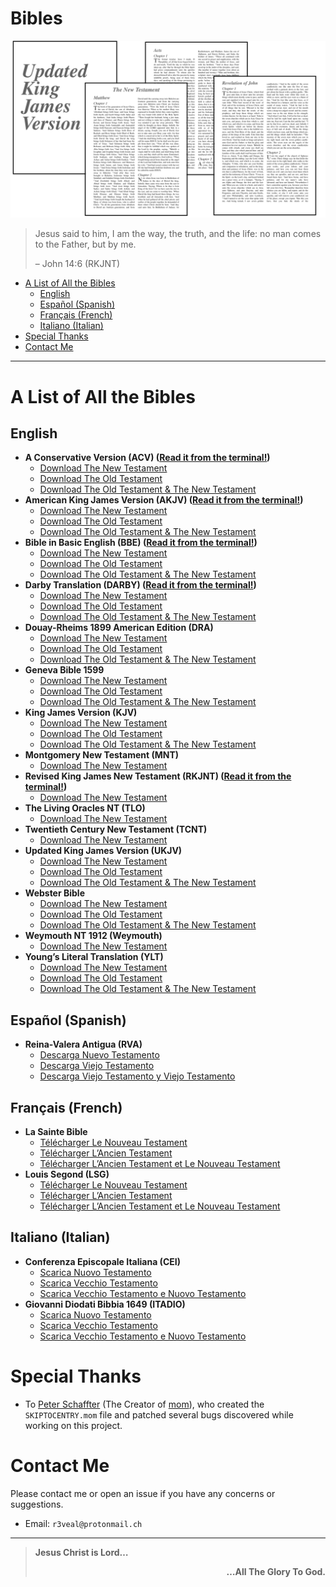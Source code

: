 Bibles
================

![](https://github.com/rofe33/screenshots/raw/main/Bibles/preview.png)

> Jesus said to him, I am the way, the truth, and the life: no man comes
> to the Father, but by me.
>
> – John 14:6 (RKJNT)

- [A List of All the Bibles](#a-list-of-all-the-bibles)
  - [English](#english)
  - [Español (Spanish)](#español-spanish)
  - [Français (French)](#français-french)
  - [Italiano (Italian)](#italiano-italian)
- [Special Thanks](#special-thanks)
- [Contact Me](#contact-me)

------------------------------------------------------------------------

# A List of All the Bibles

## English

- **A Conservative Version (ACV) ([Read it from the
  terminal!](https://github.com/rofe33/ACV))**
  - [Download The New
    Testament](https://github.com/rofe33/Bibles/raw/main/English/A%20Conservative%20Version%20(ACV)/The%20New%20Testament/ACV-the-new-testament.pdf)
  - [Download The Old
    Testament](https://github.com/rofe33/Bibles/raw/main/English/A%20Conservative%20Version%20(ACV)/The%20Old%20Testament/ACV-the-old-testament.pdf)
  - [Download The Old Testament & The New
    Testament](https://github.com/rofe33/Bibles/raw/main/English/A%20Conservative%20Version%20(ACV)/The%20Old%20Testament%20%26%20The%20New%20Testament/ACV.pdf)
- **American King James Version (AKJV) ([Read it from the
  terminal!](https://github.com/rofe33/AKJV))**
  - [Download The New
    Testament](https://github.com/rofe33/Bibles/raw/main/English/American%20King%20James%20Version%20(AKJV)/The%20New%20Testament/AKJV-the-new-testament.pdf)
  - [Download The Old
    Testament](https://github.com/rofe33/Bibles/raw/main/English/American%20King%20James%20Version%20(AKJV)/The%20Old%20Testament/AKJV-the-old-testament.pdf)
  - [Download The Old Testament & The New
    Testament](https://github.com/rofe33/Bibles/raw/main/English/American%20King%20James%20Version%20(AKJV)/The%20Old%20Testament%20%26%20The%20New%20Testament/AKJV.pdf)
- **Bible in Basic English (BBE) ([Read it from the
  terminal!](https://github.com/rofe33/BBE))**
  - [Download The New
    Testament](https://raw.githubusercontent.com/rofe33/Bibles/main/English/Bible%20in%20Basic%20English%20(BBE)/The%20New%20Testament/BBE-the-new-testament.pdf)
  - [Download The Old
    Testament](https://raw.githubusercontent.com/rofe33/Bibles/main/English/Bible%20in%20Basic%20English%20(BBE)/The%20Old%20Testament/BBE-the-old-testament.pdf)
  - [Download The Old Testament & The New
    Testament](https://raw.githubusercontent.com/rofe33/Bibles/main/English/Bible%20in%20Basic%20English%20(BBE)/The%20Old%20Testament%20%26%20The%20New%20Testament/BBE.pdf)
- **Darby Translation (DARBY) ([Read it from the
  terminal!](https://github.com/rofe33/DARBY))**
  - [Download The New
    Testament](https://github.com/rofe33/Bibles/raw/main/English/Darby%20Translation%20(DARBY)/The%20New%20Testament/DARBY-the-new-testament.pdf)
  - [Download The Old
    Testament](https://github.com/rofe33/Bibles/raw/main/English/Darby%20Translation%20(DARBY)/The%20Old%20Testament/DARBY-the-old-testament.pdf)
  - [Download The Old Testament & The New
    Testament](https://github.com/rofe33/Bibles/raw/main/English/Darby%20Translation%20(DARBY)/The%20Old%20Testament%20%26%20The%20New%20Testament/DARBY.pdf)
- **Douay-Rheims 1899 American Edition (DRA)**
  - [Download The New
    Testament](https://github.com/rofe33/Bibles/raw/main/English/Douay-Rheims%201899%20American%20Edition%20(DRA)/The%20New%20Testament/DRA-the-new-testament.pdf)
  - [Download The Old
    Testament](https://github.com/rofe33/Bibles/raw/main/English/Douay-Rheims%201899%20American%20Edition%20(DRA)/The%20Old%20Testament/DRA-the-old-testament.pdf)
  - [Download The Old Testament & The New
    Testament](https://github.com/rofe33/Bibles/raw/main/English/Douay-Rheims%201899%20American%20Edition%20(DRA)/The%20Old%20Testament%20%26%20The%20New%20Testament/DRA.pdf)
- **Geneva Bible 1599**
  - [Download The New
    Testament](https://github.com/rofe33/Bibles/raw/main/English/Geneva%20Bible%201599/The%20New%20Testament/Geneva1599-the-new-testament.pdf)
  - [Download The Old
    Testament](https://github.com/rofe33/Bibles/raw/main/English/Geneva%20Bible%201599/The%20Old%20Testament/Geneva1599-the-old-testament.pdf)
  - [Download The Old Testament & The New
    Testament](https://github.com/rofe33/Bibles/raw/main/English/Geneva%20Bible%201599/The%20Old%20Testament%20%26%20The%20New%20Testament/Geneva1599.pdf)
- **King James Version (KJV)**
  - [Download The New
    Testament](https://raw.githubusercontent.com/rofe33/Bibles/main/English/King%20James%20Version%20(KJV)/The%20New%20Testament/KJV-the-new-testament.pdf)
  - [Download The Old
    Testament](https://raw.githubusercontent.com/rofe33/Bibles/main/English/King%20James%20Version%20(KJV)/The%20Old%20Testament/KJV-the-old-testament.pdf)
  - [Download The Old Testament & The New
    Testament](https://raw.githubusercontent.com/rofe33/Bibles/main/English/King%20James%20Version%20(KJV)/The%20Old%20Testament%20%26%20The%20New%20Testament/KJV.pdf)
- **Montgomery New Testament (MNT)**
  - [Download The New
    Testament](https://raw.githubusercontent.com/rofe33/Bibles/main/English/Montgomery%20New%20Testament%20(MNT)/The%20New%20Testament/MNT-the-new-testament.pdf)
- **Revised King James New Testament (RKJNT) ([Read it from the
  terminal!](https://github.com/rofe33/RKJNT))**
  - [Download The New
    Testament](https://github.com/rofe33/Bibles/raw/main/English/Revised%20King%20James%20New%20Testament%20(RKJNT)/The%20New%20Testament/RKJNT-the-new-testament.pdf)
- **The Living Oracles NT (TLO)**
  - [Download The New
    Testament](https://github.com/rofe33/Bibles/raw/main/English/The%20Living%20Oracles%20NT%20(TLO)/The%20New%20Testament/TLO-the-new-testament.pdf)
- **Twentieth Century New Testament (TCNT)**
  - [Download The New
    Testament](https://github.com/rofe33/Bibles/raw/main/English/Twentieth%20Century%20New%20Testament%20(TCNT)/The%20New%20Testament/TCNT-the-new-testament.pdf)
- **Updated King James Version (UKJV)**
  - [Download The New
    Testament](https://raw.githubusercontent.com/rofe33/Bibles/main/English/Updated%20King%20James%20Version%20(UKJV)/The%20New%20Testament/UKJV-the-new-testament.pdf)
  - [Download The Old
    Testament](https://raw.githubusercontent.com/rofe33/Bibles/main/English/Updated%20King%20James%20Version%20(UKJV)/The%20Old%20Testament/UKJV-the-old-testament.pdf)
  - [Download The Old Testament & The New
    Testament](https://raw.githubusercontent.com/rofe33/Bibles/main/English/Updated%20King%20James%20Version%20(UKJV)/The%20Old%20Testament%20%26%20The%20New%20Testament/UKJV.pdf)
- **Webster Bible**
  - [Download The New
    Testament](https://raw.githubusercontent.com/rofe33/Bibles/main/English/Webster%20Bible/The%20New%20Testament/Webster-the-new-testament.pdf)
  - [Download The Old
    Testament](https://raw.githubusercontent.com/rofe33/Bibles/main/English/Webster%20Bible/The%20Old%20Testament/Webster-the-old-testament.pdf)
  - [Download The Old Testament & The New
    Testament](https://raw.githubusercontent.com/rofe33/Bibles/main/English/Webster%20Bible/The%20Old%20Testament%20%26%20The%20New%20Testament/Webster.pdf)
- **Weymouth NT 1912 (Weymouth)**
  - [Download The New
    Testament](https://github.com/rofe33/Bibles/raw/main/English/Weymouth%20NT%201912%20(Weymouth)/The%20New%20Testament/Weymouth-the-new-testament.pdf)
- **Young’s Literal Translation (YLT)**
  - [Download The New
    Testament](https://github.com/rofe33/Bibles/raw/main/English/Young%E2%80%99s%20Literal%20Translation%20(YLT)/The%20New%20Testament/YLT-the-new-testament.pdf)
  - [Download The Old
    Testament](https://github.com/rofe33/Bibles/raw/main/English/Young%E2%80%99s%20Literal%20Translation%20(YLT)/The%20Old%20Testament/YLT-the-old-testament.pdf)
  - [Download The Old Testament & The New
    Testament](https://github.com/rofe33/Bibles/raw/main/English/Young%E2%80%99s%20Literal%20Translation%20(YLT)/The%20Old%20Testament%20%26%20The%20New%20Testament/YLT.pdf)

## Español (Spanish)

- **Reina-Valera Antigua (RVA)**
  - [Descarga Nuevo
    Testamento](https://github.com/rofe33/Bibles/raw/main/Espa%C3%B1ol%20(Spanish)/Reina-Valera%20Antigua%20(RVA)/Nuevo%20Testamento%20(The%20New%20Testament)/RVA-nuevo-testamento.pdf)
  - [Descarga Viejo
    Testamento](https://github.com/rofe33/Bibles/raw/main/Espa%C3%B1ol%20(Spanish)/Reina-Valera%20Antigua%20(RVA)/Viejo%20Testamento%20(The%20Old%20Testament)/RVA-viejo-testamento.pdf)
  - [Descarga Viejo Testamento y Viejo
    Testamento](https://github.com/rofe33/Bibles/raw/main/Espa%C3%B1ol%20(Spanish)/Reina-Valera%20Antigua%20(RVA)/Viejo%20Testamento%20y%20Nuevo%20Testamento%20(The%20Old%20Testament%20%26%20The%20New%20Testament)/RVA.pdf)

## Français (French)

- **La Sainte Bible**
  - [Télécharger Le Nouveau
    Testament](https://raw.githubusercontent.com/rofe33/Bibles/main/Fran%C3%A7ais%20(French)/La%20Sainte%20Bible/Nouveau%20Testament%20(The%20New%20Testament)/fra_fob-nouveau-testament.pdf)
  - [Télécharger L’Ancien
    Testament](https://raw.githubusercontent.com/rofe33/Bibles/main/Fran%C3%A7ais%20(French)/La%20Sainte%20Bible/L'Ancien%20Testament%20(The%20Old%20Testament)/fra_fob-l'ancien-testament.pdf)
  - [Télécharger L’Ancien Testament et Le Nouveau
    Testament](https://raw.githubusercontent.com/rofe33/Bibles/main/Fran%C3%A7ais%20(French)/La%20Sainte%20Bible/L'Ancien%20Testament%20et%20Nouveau%20Testament%20(The%20Old%20Testament%20%26%20The%20New%20Testament)/fra_fob.pdf)
- **Louis Segond (LSG)**
  - [Télécharger Le Nouveau
    Testament](https://github.com/rofe33/Bibles/raw/main/Fran%C3%A7ais%20(French)/Louis%20Segond%20(LSG)/Nouveau%20Testament%20(The%20New%20Testament)/LSG-nouveau-testament.pdf)
  - [Télécharger L’Ancien
    Testament](https://github.com/rofe33/Bibles/raw/main/Fran%C3%A7ais%20(French)/Louis%20Segond%20(LSG)/L'Ancien%20Testament%20(The%20Old%20Testament)/LSG-l'ancien-testament.pdf)
  - [Télécharger L’Ancien Testament et Le Nouveau
    Testament](https://github.com/rofe33/Bibles/raw/main/Fran%C3%A7ais%20(French)/Louis%20Segond%20(LSG)/L'Ancien%20Testament%20et%20Nouveau%20Testament%20(The%20Old%20Testament%20%26%20The%20New%20Testament)/LSG.pdf)

## Italiano (Italian)

- **Conferenza Episcopale Italiana (CEI)**
  - [Scarica Nuovo
    Testamento](https://github.com/rofe33/Bibles/raw/main/Italiano%20(Italian)/Conferenza%20Episcopale%20Italiana%20(CEI)/Nuovo%20Testamento%20(The%20New%20Testament)/CEI-nuovo-testamento.pdf)
  - [Scarica Vecchio
    Testamento](https://github.com/rofe33/Bibles/raw/main/Italiano%20(Italian)/Conferenza%20Episcopale%20Italiana%20(CEI)/Vecchio%20Testamento%20(The%20Old%20Testament)/CEI-vecchio-testamento.pdf)
  - [Scarica Vecchio Testamento e Nuovo
    Testamento](https://raw.githubusercontent.com/rofe33/Bibles/main/Italiano%20(Italian)/Conferenza%20Episcopale%20Italiana%20(CEI)/Vecchio%20Testamento%20e%20Nuovo%20Testamento%20(The%20Old%20Testament%20%26%20The%20New%20Testament)/CEI.pdf)
- **Giovanni Diodati Bibbia 1649 (ITADIO)**
  - [Scarica Nuovo
    Testamento](https://github.com/rofe33/Bibles/raw/main/Italiano%20(Italian)/Giovanni%20Diodati%20Bibbia%201649%20(ITADIO)/Nuovo%20Testamento%20(The%20New%20Testament)/ITADIO-nuovo-testamento.pdf)
  - [Scarica Vecchio
    Testamento](https://github.com/rofe33/Bibles/raw/main/Italiano%20(Italian)/Giovanni%20Diodati%20Bibbia%201649%20(ITADIO)/Vecchio%20Testamento%20(The%20Old%20Testament)/ITADIO-vecchio-testamento.pdf)
  - [Scarica Vecchio Testamento e Nuovo
    Testamento](https://github.com/rofe33/Bibles/raw/main/Italiano%20(Italian)/Giovanni%20Diodati%20Bibbia%201649%20(ITADIO)/Vecchio%20Testamento%20e%20Nuovo%20Testamento%20(The%20Old%20Testament%20%26%20The%20New%20Testament)/ITADIO.pdf)

# Special Thanks

- To [Peter Schaffter](https://schaffter.ca/about-me.html) (The Creator
  of [mom](https://schaffter.ca/mom/mom-01.html)), who created the
  `SKIPTOCENTRY.mom` file and patched several bugs discovered while
  working on this project.

# Contact Me

Please contact me or open an issue if you have any concerns or
suggestions.

- Email: `r3veal@protonmail.ch`

------------------------------------------------------------------------

> **Jesus Christ is Lord…**
>
> <div align="right"><strong>…All The Glory To God.</strong></div>
